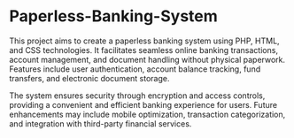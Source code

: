 # Paperless-Banking-System

This project aims to create a paperless banking system using PHP, HTML, and CSS technologies. It facilitates seamless online banking transactions, account management, and document handling without physical paperwork. Features include user authentication, account balance tracking, fund transfers, and electronic document storage. 

The system ensures security through encryption and access controls, providing a convenient and efficient banking experience for users. Future enhancements may include mobile optimization, transaction categorization, and integration with third-party financial services.
